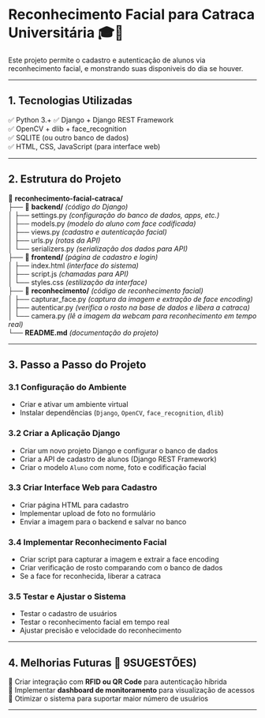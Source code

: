 # **Reconhecimento Facial para Catraca Universitária** 🎓🚀  

Este projeto permite o cadastro e autenticação de alunos via reconhecimento facial, e monstrando suas disponiveis do dia se houver.

---

## **1. Tecnologias Utilizadas**  
✅ Python 3.+
✅ Django + Django REST Framework  
✅ OpenCV + dlib + face_recognition  
✅ SQLITE (ou outro banco de dados)  
✅ HTML, CSS, JavaScript (para interface web)  

---

## **2. Estrutura do Projeto**  
📂 **reconhecimento-facial-catraca/**  
├── 📂 **backend/** *(código do Django)*  
│ ├── settings.py *(configuração do banco de dados, apps, etc.)*  
│ ├── models.py *(modelo do aluno com face codificada)*  
│ ├── views.py *(cadastro e autenticação facial)*  
│ ├── urls.py *(rotas da API)*  
│ └── serializers.py *(serialização dos dados para API)*  
├── 📂 **frontend/** *(página de cadastro e login)*  
│ ├── index.html *(interface do sistema)*  
│ ├── script.js *(chamadas para API)*  
│ └── styles.css *(estilização da interface)*  
├── 📂 **reconhecimento/** *(código de reconhecimento facial)*  
│ ├── capturar_face.py *(captura da imagem e extração de face encoding)*  
│ ├── autenticar.py *(verifica o rosto na base de dados e libera a catraca)*  
│ └── camera.py *(lê a imagem da webcam para reconhecimento em tempo real)*  
└── **README.md** *(documentação do projeto)*  

---

## **3. Passo a Passo do Projeto**  

### **3.1 Configuração do Ambiente**  
- Criar e ativar um ambiente virtual  
- Instalar dependências (`Django`, `OpenCV`, `face_recognition`, `dlib`)  

### **3.2 Criar a Aplicação Django**  
- Criar um novo projeto Django e configurar o banco de dados  
- Criar a API de cadastro de alunos (Django REST Framework)  
- Criar o modelo `Aluno` com nome, foto e codificação facial  

### **3.3 Criar Interface Web para Cadastro**  
- Criar página HTML para cadastro  
- Implementar upload de foto no formulário  
- Enviar a imagem para o backend e salvar no banco  

### **3.4 Implementar Reconhecimento Facial**  
- Criar script para capturar a imagem e extrair a face encoding  
- Criar verificação de rosto comparando com o banco de dados  
- Se a face for reconhecida, liberar a catraca  

### **3.5 Testar e Ajustar o Sistema**  
- Testar o cadastro de usuários  
- Testar o reconhecimento facial em tempo real  
- Ajustar precisão e velocidade do reconhecimento  

---

## **4. Melhorias Futuras** 🚀  9SUGESTÕES)
🔹 Criar integração com **RFID ou QR Code** para autenticação híbrida  
🔹 Implementar **dashboard de monitoramento** para visualização de acessos  
🔹 Otimizar o sistema para suportar maior número de usuários  

---

